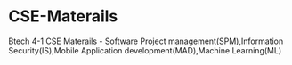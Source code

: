 # CSE-Materails
Btech 4-1 CSE Materails - Software Project management(SPM),Information Security(IS),Mobile Application development(MAD),Machine Learning(ML)
